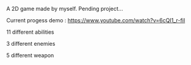 A 2D game made by myself. Pending project...

Current progess demo : https://www.youtube.com/watch?v=6cQI1_r-fiI

11 different abilities

3 different enemies

5 different weapon
